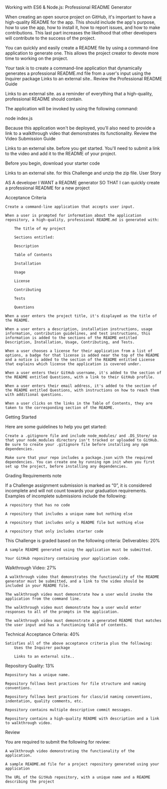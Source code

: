 Working with ES6 & Node.js: Professional README Generator

When creating an open source project on GitHub, it's important to have a high-quality README for the app. This should include the app's purpose, how to use the app, how to install it, how to report issues, and how to make contributions. This last part increases the likelihood that other developers will contribute to the success of the project.

You can quickly and easily create a README file by using a command-line application to generate one. This allows the project creator to devote more time to working on the project.

Your task is to create a command-line application that dynamically generates a professional README.md file from a user's input using the Inquirer package
Links to an external site.. Review the Professional README Guide

Links to an external site. as a reminder of everything that a high-quality, professional README should contain.

The application will be invoked by using the following command:

node index.js

Because this application won't be deployed, you'll also need to provide a link to a walkthrough video that demonstrates its functionality. Review the Video Submission Guide

Links to an external site. before you get started. You'll need to submit a link to the video and add it to the README of your project.

Before you begin, download your starter code

Links to an external site. for this Challenge and unzip the zip file.
User Story

AS A developer
I WANT a README generator
SO THAT I can quickly create a professional README for a new project

Acceptance Criteria

    Create a command-line application that accepts user input.

    When a user is prompted for information about the application repository, a high-quality, professional README.md is generated with:

        The title of my project

        Sections entitled:

        Description

        Table of Contents

        Installation

        Usage

        License

        Contributing

        Tests

        Questions

    When a user enters the project title, it's displayed as the title of the README.

    When a user enters a description, installation instructions, usage information, contribution guidelines, and test instructions, this information is added to the sections of the README entitled Description, Installation, Usage, Contributing, and Tests.

    When a user chooses a license for their application from a list of options, a badge for that license is added near the top of the README and a notice is added to the section of the README entitled License that explains which license the application is covered under.

    When a user enters their GitHub username, it's added to the section of the README entitled Questions, with a link to their GitHub profile.

    When a user enters their email address, it's added to the section of the README entitled Questions, with instructions on how to reach them with additional questions.

    When a user clicks on the links in the Table of Contents, they are taken to the corresponding section of the README.

Getting Started

Here are some guidelines to help you get started:

    Create a .gitignore file and include node_modules/ and .DS_Store/ so that your node_modules directory isn't tracked or uploaded to GitHub. Be sure to create your .gitignore file before installing any npm dependencies.

    Make sure that your repo includes a package.json with the required dependencies. You can create one by running npm init when you first set up the project, before installing any dependencies.

Grading Requirements
note

If a Challenge assignment submission is marked as “0”, it is considered incomplete and will not count towards your graduation requirements. Examples of incomplete submissions include the following:

    A repository that has no code

    A repository that includes a unique name but nothing else

    A repository that includes only a README file but nothing else

    A repository that only includes starter code

This Challenge is graded based on the following criteria:
Deliverables: 20%

    A sample README generated using the application must be submitted.

    Your GitHub repository containing your application code.

Walkthrough Video: 27%

    A walkthrough video that demonstrates the functionality of the README generator must be submitted, and a link to the video should be included in your README file.

    The walkthrough video must demonstrate how a user would invoke the application from the command line.

    The walkthrough video must demonstrate how a user would enter responses to all of the prompts in the application.

    The walkthrough video must demonstrate a generated README that matches the user input and has a functioning table of contents.

Technical Acceptance Criteria: 40%

    Satisfies all of the above acceptance criteria plus the following:
        Uses the Inquirer package 

        Links to an external site..

Repository Quality: 13%

    Repository has a unique name.

    Repository follows best practices for file structure and naming conventions.

    Repository follows best practices for class/id naming conventions, indentation, quality comments, etc.

    Repository contains multiple descriptive commit messages.

    Repository contains a high-quality README with description and a link to walkthrough video.

Review

You are required to submit the following for review:

    A walkthrough video demonstrating the functionality of the application.

    A sample README.md file for a project repository generated using your application

    The URL of the GitHub repository, with a unique name and a README describing the project
